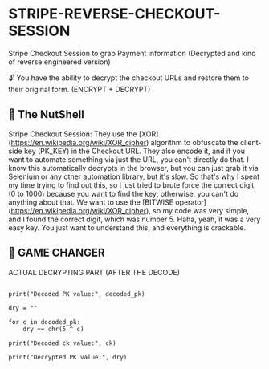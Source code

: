 # STRIPE-REVERSE-CHECKOUT-SESSION


Stripe Checkout Session to grab Payment information (Decrypted and kind of reverse engineered version)


🔓 You have the ability to decrypt the checkout URLs and restore them to their original form. (ENCRYPT + DECRYPT)

## 🧾 The NutShell

Stripe Checkout Session: They use the [XOR] (https://en.wikipedia.org/wiki/XOR_cipher) algorithm to obfuscate the client-side key (PK_KEY) in the Checkout URL. They also encode it, and if you want to automate something via just the URL, you can't directly do that. I know this automatically decrypts in the browser, but you can just grab it via Selenium or any other automation library, but it's slow. So that's why I spent my time trying to find out this, so I just tried to brute force the correct digit (0 to 1000) because you want to find the key; otherwise, you can't do anything about that. We want to use the [BITWISE operator] (https://en.wikipedia.org/wiki/XOR_cipher), so my code was very simple, and I found the correct digit, which was number 5. Haha, yeah, it was a very easy key. You just want to understand this, and everything is crackable.

## 🔑 GAME CHANGER 

ACTUAL DECRYPTING PART (AFTER THE DECODE)

```

print("Decoded PK value:", decoded_pk)

dry = ""

for c in decoded_pk:
    dry += chr(5 ^ c)

print("Decoded ck value:", ck)

print("Decrypted PK value:", dry)

```
